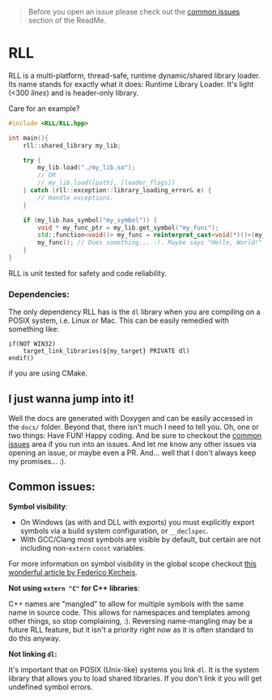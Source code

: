 > Before you open an issue please check out the [common issues](#common-issues) section of the ReadMe.

# RLL

RLL is a multi-platform, thread-safe, runtime dynamic/shared library loader. Its name stands for exactly what it does: Runtime Library Loader. It's light (<300 *lines*) and is header-only library.

Care for an example?

```cpp 
#include <RLL/RLL.hpp>

int main(){
    rll::shared_library my_lib;

    try {
        my_lib.load("./my_lib.so");
        // OR
        // my_lib.load([path], [loader_flags])
    } catch (rll::exception::library_loading_error& e) {
        // Handle exceptions.
    }

    if (my_lib.has_symbol("my_symbol")) {
        void * my_func_ptr = my_lib.get_symbol("my_func");
        std::function<void()> my_func = reinterpret_cast<void(*)()>(my_func_ptr);
        my_func(); // Does something... :). Maybe says "Hello, World!" or the sort.
    }
}
```

RLL is unit tested for safety and code reliability.

### Dependencies:

The only dependency RLL has is the `dl` library when you are compiling on a POSIX system, i.e. Linux or Mac. This can be easily remedied with something like:

```
if(NOT WIN32)
    target_link_libraries(${my_target} PRIVATE dl)
endif()
```

if you are using CMake.

## I just wanna jump into it!

Well the docs are generated with Doxygen and can be easily accessed in the `docs/` folder. Beyond that, there isn't much I need to tell you. Oh, one or two things: Have FUN! Happy coding. And be sure to checkout the [common issues](#common-issues) area if you run into an issues. And let me know any other issues via opening an issue, or maybe even a PR. And... well that I don't always keep my promises... :).

## Common issues:

**Symbol visibility**:

 - On Windows (as with and DLL with exports) you must explicitly export symbols via a build system configuration, or `__declspec`.
 - With GCC/Clang most symbols are visible by default, but certain are not including non-`extern` `const` variables.
  
For more information on symbol visibility in the global scope checkout [this wonderful article by 
Federico Kircheis](https://fekir.info/post/global-variables-in-cpp-libraries/).

**Not using `extern "C"` for C++ libraries**:

C++ names are "mangled" to allow for multiple symbols with the same name in source code. This allows for namespaces and templates among other things, so stop complaining, :). Reversing name-mangling may be a future RLL feature, but it isn't a priority right now as it is often standard to do this anyway.

**Not linking `dl`:**

It's important that on POSIX (Unix-like) systems you link `dl`. It is the system library that allows you to load shared libraries. If you don't link it you will get undefined symbol errors.
